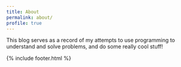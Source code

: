 ```yaml
---
title: About
permalink: about/
profile: true
---
```


This blog serves as a record of my attempts to use programming to understand and solve problems, and do some really cool stuff!

{% include footer.html %}
